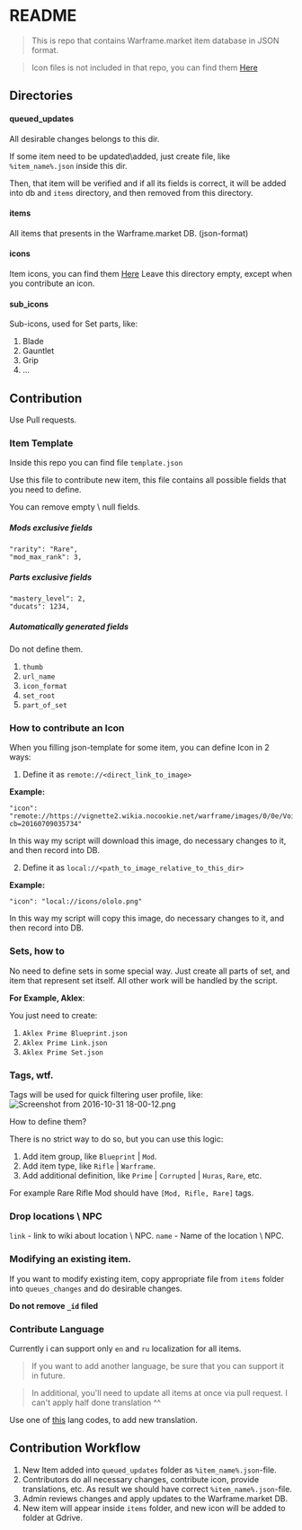 # README #

> This is repo that contains Warframe.market item database in JSON format.

> Icon files is not included in that repo, you can find them [Here](https://drive.google.com/open?id=0B0DCzCsWH1SrZ3hhcG1kVmg1RjA)

## Directories ##

#### queued_updates

All desirable changes belongs to this dir.

If some item need to be updated\added, just create file, like `%item_name%.json` inside this dir.

Then, that item will be verified and if all its fields is correct, it will be added into db and `items` directory, and then removed from this directory.

#### items

All items that presents in the Warframe.market DB. (json-format)

#### icons

Item icons, you can find them [Here](https://drive.google.com/drive/u/0/folders/0B0DCzCsWH1SrZ3hhcG1kVmg1RjA)
Leave this directory empty, except when you contribute an icon.

#### sub_icons

Sub-icons, used for Set parts, like:
1. Blade
2. Gauntlet
3. Grip
4. ...

## Contribution

Use Pull requests.

### Item Template

Inside this repo you can find file `template.json`

Use this file to contribute new item, this file contains all possible fields that you need to define.

You can remove empty \ null fields.

##### Mods exclusive fields
```
"rarity": "Rare",
"mod_max_rank": 3,
```

##### Parts exclusive fields
```
"mastery_level": 2,
"ducats": 1234,
```

##### Automatically generated fields

Do not define them.

1. `thumb`
2. `url_name`
3. `icon_format`
4. `set_root`
5. `part_of_set`

### How to contribute an Icon

When you filling json-template for some item, you can define Icon in 2 ways:
1. Define it as `remote://<direct_link_to_image>`

**Example:**
```
"icon": "remote://https://vignette2.wikia.nocookie.net/warframe/images/0/0e/VoidProjectionsGoldD.png/revision/latest?cb=20160709035734"
```
In this way my script will download this image, do necessary changes to it, and then record into DB.

2. Define it as `local://<path_to_image_relative_to_this_dir>`

**Example:**
```
"icon": "local://icons/ololo.png"
```
In this way my script will copy this image, do necessary changes to it, and then record into DB.

### Sets, how to

No need to define sets in some special way.
Just create all parts of set, and item that represent set itself.
All other work will be handled by the script.

**For Example, Aklex**:

You just need to create:

1. `Aklex Prime Blueprint.json`
2. `Aklex Prime Link.json`
3. `Aklex Prime Set.json`

### Tags, wtf.

Tags will be used for quick filtering user profile, like:
![Screenshot from 2016-10-31 18-00-12.png](https://bitbucket.org/repo/8EAodE/images/349767049-Screenshot%20from%202016-10-31%2018-00-12.png)

How to define them? 

There is no strict way to do so, but you can use this logic:

1. Add item group, like `Blueprint` | `Mod`.
2. Add item type, like `Rifle` | `Warframe`.
3. Add additional definition, like `Prime` | `Corrupted` | `Huras`, `Rare`, etc.

For example Rare Rifle Mod should have `[Mod, Rifle, Rare]` tags.

### Drop locations \ NPC

`link` - link to wiki about location \ NPC. 
`name` - Name of the location \ NPC. 

### Modifying an existing item.

If you want to modify existing item, copy appropriate file from `items` folder into `queues_changes` and do desirable changes.

**Do not remove `_id` filed**


### Contribute Language

Currently i can support only `en` and `ru` localization for all items.

> If you want to add another language, be sure that you can support it in future.

> In additional, you'll need to update all items at once via pull request.
I can't apply half done translation ^^

Use one of [this](https://www.w3schools.com/tags/ref_language_codes.asp) lang codes, to add new translation. 


## Contribution Workflow

1. New Item added into `queued_updates` folder as `%item_name%.json`-file.
2. Contributors do all necessary changes, contribute icon, provide translations, etc.
As result we should have correct `%item_name%.json`-file.
3. Admin reviews changes and apply updates to the Warframe.market DB.
4. New item will appear inside `items` folder, and new icon will be added to folder at Gdrive.